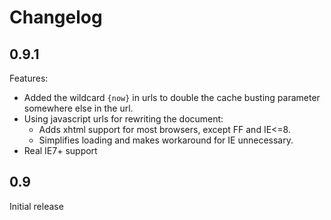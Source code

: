 Changelog
=====================

0.9.1
------
Features:

* Added the wildcard `{now}` in urls to double the cache busting parameter somewhere else in the url.
* Using javascript urls for rewriting the document:
    - Adds xhtml support for most browsers, except FF and IE<=8.
    - Simplifies loading and makes workaround for IE unnecessary.
* Real IE7+ support


0.9
-------------
Initial release